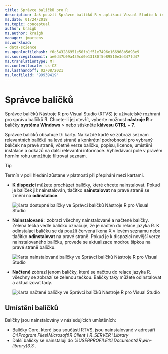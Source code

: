 ```yaml
---
title: Správce balíčků pro R
description: Jak použít Správce balíčků R v aplikaci Visual Studio k instalaci a správce R balíčků.
ms.date: 01/24/2018
ms.topic: conceptual
author: kraigb
ms.author: kraigb
manager: jmartens
ms.workload:
- data-science
ms.openlocfilehash: f6c543286951e50fb1f51e7496e166968b5d98e9
ms.sourcegitcommit: ae6d47b09a439cd0e13180f5e89510e3e347fd47
ms.translationtype: MT
ms.contentlocale: cs-CZ
ms.lasthandoff: 02/08/2021
ms.locfileid: "99939419"
---
```

# <a name="package-manager"></a>Správce balíčků

Správce balíčků Nástroje R pro Visual Studio (RTVS) je uživatelské rozhraní pro správu balíčků R. Chcete-li jej otevřít, vyberte možnost **nástroje R**  >  balíčky **systému Windows**  >   nebo stiskněte **klávesu CTRL** + **7**.

Správce balíčků obsahuje tři karty. Na každé kartě se zobrazí seznam relevantních balíčků na levé straně a konkrétní podrobnosti pro vybraný balíček na pravé straně, včetně verze balíčku, popisu, licence, umístění instalace a odkazů na další relevantní informace. Vyhledávací pole v pravém horním rohu umožňuje filtrovat seznam.

> [!Tip]
> Termín v poli hledání zůstane v platnosti při přepínání mezi kartami.

- **K dispozici** můžete procházet balíčky, které chcete nainstalovat. Pokud je balíček již nainstalován, tlačítko **nainstalovat** na pravé straně se změní na **odinstalace**.

    ![Karta dostupné balíčky ve Správci balíčků Nástroje R pro Visual Studio](media/package-manager-available.png)

- **Nainstalované** : zobrazí všechny nainstalované a načtené balíčky. Zelená tečka vedle balíčku označuje, že je načten do relace jazyka R. K odinstalaci balíčku se dá použít červená ikona X v levém seznamu nebo tlačítko **odinstalovat** na pravé straně. Pokud je k dispozici novější verze nainstalovaného balíčku, provede se aktualizace modrou šipkou na pravé straně balíčku.

    ![Karta nainstalované balíčky ve Správci balíčků Nástroje R pro Visual Studio](media/package-manager-installed.png)

- **Načtené** zobrazí jenom balíčky, které se načtou do relace jazyka R. všechny se zobrazí se zelenou tečkou. Balíčky taky můžete odinstalovat a aktualizovat tady.

    ![Karta načtené balíčky ve Správci balíčků Nástroje R pro Visual Studio](media/package-manager-loaded.png)

## <a name="package-locations"></a>Umístění balíčků

Balíčky jsou nainstalovány v následujících umístěních:

- Balíčky Core, které jsou součástí RTVS, jsou nainstalované v adresáři *C:\Program Files\Microsoft\R Client \ R_SERVER \Library*
- Další balíčky se nainstalují do *%USERPROFILE%\Documents\R\win-library\3.3* .

